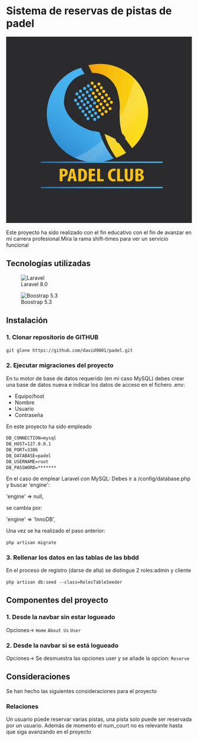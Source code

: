 # Sistema de reservas de pistas de padel

![PADEL](https://raw.githubusercontent.com/david9801//padel/master/storage/app/public/logo-padel.jpg "Reserva de pistas de padel")

Este proyecto ha sido realizado con el fin educativo con el fin de avanzar en mi carrera profesional.Mira la rama shift-times para ver un servicio funcional

## Tecnologías utilizadas

<figure>
    <img src="https://raw.githubusercontent.com/laravel/art/master/logo-lockup/5%20SVG/2%20CMYK/1%20Full%20Color/laravel-logolockup-cmyk-red.svg"
         alt="Laravel" width="300" height="100">
    <figcaption>Laravel 8.0</figcaption>
</figure>

<figure>
    <img src="https://getbootstrap.com/docs/5.3/assets/brand/bootstrap-logo-shadow.png"
         alt="Boostrap 5.3" width="200" height="150">
    <figcaption>Boostrap 5.3</figcaption>
</figure>

## Instalación

### 1. Clonar repositorio de GITHUB

`git glone https://github.com/david9801/padel.git`

### 2. Ejecutar migraciones del proyecto

En tu motor de base de datos requerido (en mi caso MySQL) debes crear una base de datos nueva e indicar los datos de acceso en el fichero .env:
- Equipo/host
- Nombre 
- Usuario 
- Contraseña 

En este proyecto ha sido empleado

```
DB_CONNECTION=mysql
DB_HOST=127.0.0.1
DB_PORT=3306
DB_DATABASE=padel
DB_USERNAME=root
DB_PASSWORD=*******
```
En el caso de emplear Laravel con MySQL:
Debes ir a /config/database.php y buscar 'engine':

'engine' => null,

se cambia por:

'engine' => 'InnoDB',

Una vez se ha realizado el paso anterior:

`php artisan migrate`

### 3. Rellenar los datos en las tablas de las bbdd

En el proceso de registro (darse de alta) se distingue 2 roles:admin y cliente

`php artisan db:seed --class=RolesTableSeeder`

## Componentes del proyecto
### 1. Desde la navbar sin estar logueado
Opciones->
`Home`
`About Us`
`User`

### 2. Desde la navbar si se está logueado
Opciones-> Se desmuestra las opciones user y se añade la opcion: `Reserve`

## Consideraciones
Se han hecho las siguientes consideraciones para el proyecto
### Relaciones
Un usuario pùede reservar varias pistas, una pista solo puede ser reservada por un usuario. Además de momento el num_court no es relevante hasta que siga avanzando en el proyecto
